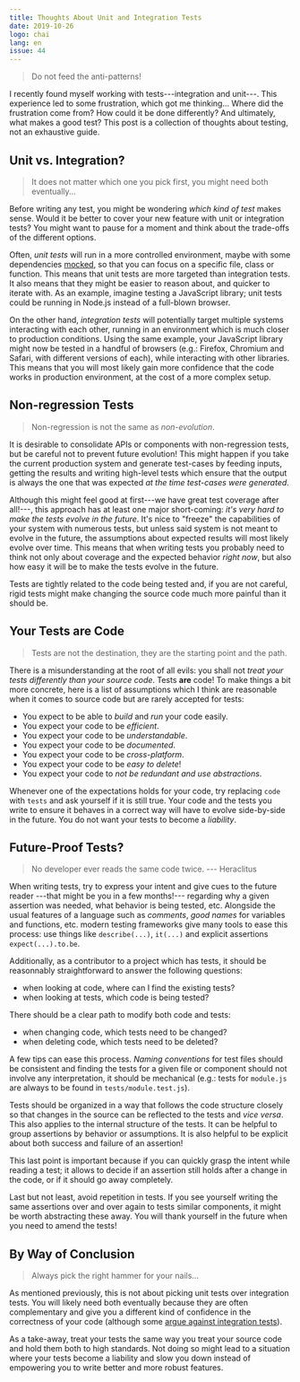 ```yaml
---
title: Thoughts About Unit and Integration Tests
date: 2019-10-26
logo: chai
lang: en
issue: 44
---
```


> Do not feed the anti-patterns!

I recently found myself working with tests---integration and unit---. This
experience led to some frustration, which got me thinking... Where did the
frustration come from? How could it be done differently? And ultimately, what
makes a good test? This post is a collection of thoughts about testing, not an
exhaustive guide.

## Unit vs. Integration?

> It does not matter which one you pick first, you might need both eventually...

Before writing any test, you might be wondering *which kind of test* makes
sense. Would it be better to cover your new feature with unit or integration
tests? You might want to pause for a moment and think about the trade-offs of
the different options.

Often, *unit tests* will run in a more controlled environment, maybe with some
dependencies [mocked](https://en.wikipedia.org/wiki/Mock_object), so that you
can focus on a specific file, class or function. This means that unit tests are
more targeted than integration tests. It also means that they might be easier
to reason about, and quicker to iterate with. As an example, imagine testing a
JavaScript library; unit tests could be running in Node.js instead of a
full-blown browser.

On the other hand, *integration tests* will potentially target multiple systems
interacting with each other, running in an environment which is much closer to
production conditions. Using the same example, your JavaScript library might now be tested
in a handful of browsers (e.g.: Firefox, Chromium and Safari, with different
versions of each), while interacting with other libraries. This means that you
will most likely gain more confidence that the code works in production
environment, at the cost of a more complex setup.

## Non-regression Tests

> Non-regression is not the same as *non-evolution*.

It is desirable to consolidate APIs or components with non-regression tests,
but be careful not to prevent future evolution! This might happen if you take
the current production system and generate test-cases by feeding inputs,
getting the results and writing high-level tests which ensure that the output
is always the one that was expected *at the time test-cases were generated*.

Although this might feel good at first---we have great test coverage after
all!---, this approach has at least one major short-coming: *it's very hard to
make the tests evolve in the future*. It's nice to "freeze" the capabilities of
your system with numerous tests, but unless said system is not meant to evolve
in the future, the assumptions about expected results will most likely evolve
over time. This means that when writing tests you probably need to think not
only about coverage and the expected behavior *right now*, but also how easy it
will be to make the tests evolve in the future.

Tests are tightly related to the code being tested and, if you are not careful,
rigid tests might make changing the source code much more painful than it
should be.

## Your Tests are Code

> Tests are not the destination, they are the starting point and the path.

There is a misunderstanding at the root of all evils: you shall not *treat
your tests differently than your source code*. Tests **are** code! To make
things a bit more concrete, here is a list of assumptions which I think are
reasonable when it comes to source code but are rarely accepted for tests:

* You expect to be able to *build* and *run* your code easily.
* You expect your code to be *efficient*.
* You expect your code to be *understandable*.
* You expect your code to be *documented*.
* You expect your code to be *cross-platform*.
* You expect your code to be *easy to delete*!
* You expect your code to *not be redundant and use abstractions*.

Whenever one of the expectations holds for your code, try replacing `code` with
`tests` and ask yourself if it is still true. Your code and the tests you write
to ensure it behaves in a correct way will have to evolve side-by-side in the
future. You do not want your tests to become a *liability*.

## Future-Proof Tests?

> No developer ever reads the same code twice. --- Heraclitus

When writing tests, try to express your intent and give cues to the future
reader ---that might be you in a few months!--- regarding why a given assertion was
needed, what behavior is being tested, etc. Alongside the usual features of a
language such as *comments*, *good names* for variables and functions, etc.
modern testing frameworks give many tools to ease this process: use things like
`describe(...)`, `it(...)` and explicit assertions `expect(...).to.be`.

Additionally, as a contributor to a project which has tests, it should be
reasonnably straightforward to answer the following questions:

* when looking at code, where can I find the existing tests?
* when looking at tests, which code is being tested?

There should be a clear path to modify both code and tests:

* when changing code, which tests need to be changed?
* when deleting code, which tests need to be deleted?

A few tips can ease this process. *Naming conventions* for test files should be
consistent and finding the tests for a given file or component should not
involve any interpretation, it should be mechanical (e.g.: tests for `module.js`
are always to be found in `tests/module.test.js`).

Tests should be organized in a way that follows the code structure closely so
that changes in the source can be reflected to the tests and *vice versa*. This
also applies to the internal structure of the tests. It can be helpful to group
assertions by behavior or assumptions. It is also helpful to be explicit about
both success and failure of an assertion!

This last point is important because if you can quickly grasp the intent while
reading a test; it allows to decide if an assertion still holds after a change
in the code, or if it should go away completely.

Last but not least, avoid repetition in tests. If you see yourself writing the
same assertions over and over again to tests similar components, it might be
worth abstracting these away. You will thank yourself in the future when you
need to amend the tests!

## By Way of Conclusion

> Always pick the right hammer for your nails...

As mentioned previously, this is not about picking unit tests over integration
tests. You will likely need both eventually because they are often
complementary and give you a different kind of confidence in the correctness of
your code (although some [argue against integration tests](https://blog.thecodewhisperer.com/permalink/integrated-tests-are-a-scam)).

As a take-away, treat your tests the same way you treat your source code and
hold them both to high standards. Not doing so might lead to a situation where
your tests become a liability and slow you down instead of empowering you to
write better and more robust features.
